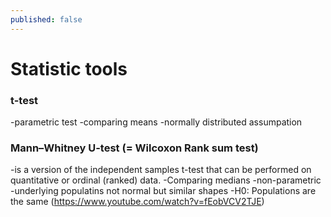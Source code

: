 ```yaml
---
published: false
---
```

# Statistic tools

### t-test
-parametric test
-comparing means
-normally distributed assumpation


### Mann–Whitney U-test (= Wilcoxon Rank sum test) 
-is a version of the independent samples t-test that can be performed on quantitative or ordinal (ranked) data. 
-Comparing medians
-non-parametric
-underlying populatins not normal but similar shapes
-H0: Populations are the same
(https://www.youtube.com/watch?v=fEobVCV2TJE)










